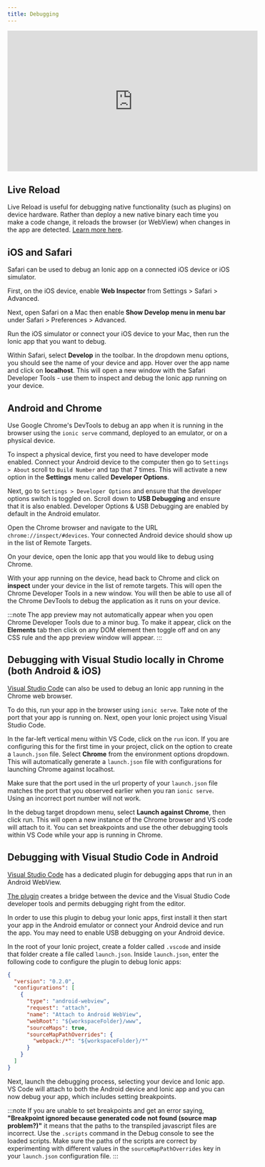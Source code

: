 ```yaml
---
title: Debugging
---
```


<head>
  <title>Debugging Guide for Apps in iOS Safari and Android Chrome</title>
  <meta
    name="description"
    content="Ionic Framework's ultimate guide to debugging apps in iOS Safari and Android Chrome. Read our debugging guide to get started with your Ionic apps today."
  />
</head>

<iframe
  width="560"
  height="315"
  src="https://www.youtube.com/embed/akh6V6Yw1lw"
  frameBorder="0"
  allow="accelerometer; autoplay; encrypted-media; gyroscope; picture-in-picture"
  allowfullscreen
></iframe>

## Live Reload

Live Reload is useful for debugging native functionality (such as plugins) on device hardware. Rather than deploy a new native binary each time you make a code change, it reloads the browser (or WebView) when changes in the app are detected. [Learn more here](../cli/livereload.md).

## iOS and Safari

Safari can be used to debug an Ionic app on a connected iOS device or iOS simulator.

First, on the iOS device, enable **Web Inspector** from Settings > Safari > Advanced.

Next, open Safari on a Mac then enable **Show Develop menu in menu bar** under Safari > Preferences > Advanced.

Run the iOS simulator or connect your iOS device to your Mac, then run the Ionic app that you want to debug.

Within Safari, select **Develop** in the toolbar. In the dropdown menu options, you should see the name of your device and app. Hover over the app name and click on **localhost**. This will open a new window with the Safari Developer Tools - use them to inspect and debug the Ionic app running on your device.

## Android and Chrome

Use Google Chrome's DevTools to debug an app when it is running in the browser using the `ionic serve` command, deployed to an emulator, or on a physical device.

To inspect a physical device, first you need to have developer mode enabled. Connect your Android device to the computer then go to `Settings > About` scroll to `Build Number` and tap that 7 times. This will activate a new option in the **Settings** menu called **Developer Options**.

Next, go to `Settings > Developer Options` and ensure that the developer options switch is toggled on. Scroll down to **USB Debugging** and ensure that it is also enabled. Developer Options & USB Debugging are enabled by default in the Android emulator.

Open the Chrome browser and navigate to the URL `chrome://inspect/#devices`. Your connected Android device should show up in the list of Remote Targets.

On your device, open the Ionic app that you would like to debug using Chrome.

With your app running on the device, head back to Chrome and click on **inspect** under your device in the list of remote targets. This will open the Chrome Developer Tools in a new window. You will then be able to use all of the Chrome DevTools to debug the application as it runs on your device.

:::note
The app preview may not automatically appear when you open Chrome Developer Tools due to a minor bug. To make it appear, click on the **Elements** tab then click on any DOM element then toggle off and on any CSS rule and the app preview window will appear.
:::

## Debugging with Visual Studio locally in Chrome (both Android & iOS)

[Visual Studio Code](https://code.visualstudio.com/) can also be used to debug an Ionic app running in the Chrome web browser.

To do this, run your app in the browser using `ionic serve`. Take note of the port that your app is running on. Next, open your Ionic project using Visual Studio Code.

In the far-left vertical menu within VS Code, click on the `run` icon. If you are configuring this for the first time in your project, click on the option to create a `launch.json` file. Select **Chrome** from the environment options dropdown. This will automatically generate a `launch.json` file with configurations for launching Chrome against localhost.

Make sure that the port used in the url property of your `launch.json` file matches the port that you observed earlier when you ran `ionic serve`. Using an incorrect port number will not work.

In the debug target dropdown menu, select **Launch against Chrome**, then click run. This will open a new instance of the Chrome browser and VS code will attach to it. You can set breakpoints and use the other debugging tools within VS Code while your app is running in Chrome.

## Debugging with Visual Studio Code in Android

[Visual Studio Code](https://code.visualstudio.com/) has a dedicated plugin for debugging apps that run in an Android WebView.

[The plugin](https://marketplace.visualstudio.com/items?itemName=mpotthoff.vscode-android-webview-debug) creates a bridge between the device and the Visual Studio Code developer tools and permits debugging right from the editor.

In order to use this plugin to debug your Ionic apps, first install it then start your app in the Android emulator or connect your Android device and run the app. You may need to enable USB debugging on your Android device.

In the root of your Ionic project, create a folder called `.vscode` and inside that folder create a file called `launch.json`. Inside `launch.json`, enter the following code to configure the plugin to debug Ionic apps:

```json
{
  "version": "0.2.0",
  "configurations": [
    {
      "type": "android-webview",
      "request": "attach",
      "name": "Attach to Android WebView",
      "webRoot": "${workspaceFolder}/www",
      "sourceMaps": true,
      "sourceMapPathOverrides": {
        "webpack:/*": "${workspaceFolder}/*"
      }
    }
  ]
}
```

Next, launch the debugging process, selecting your device and Ionic app. VS Code will attach to both the Android device and Ionic app and you can now debug your app, which includes setting breakpoints.

:::note
If you are unable to set breakpoints and get an error saying, **"Breakpoint ignored because generated code not found (source map problem?)"** it means that the paths to the transpiled javascript files are incorrect. Use the `.scripts` command in the Debug console to see the loaded scripts. Make sure the paths of the scripts are correct by experimenting with different values in the `sourceMapPathOverrides` key in your `launch.json` configuration file.
:::
